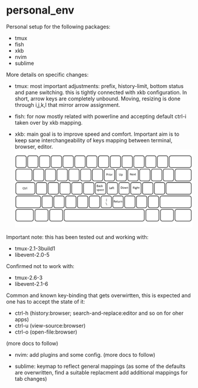 # personal_env
Personal setup for the following packages:
- tmux
- fish
- xkb
- nvim
- sublime

More details on specific changes:
- tmux: most important adjustments:
prefix, history-limit, bottom status and pane switching.
this is tightly connected with xkb configuration.
In short, arrow keys are completely unbound.
Moving, resizing is done through i,j,k,l that mirror arrow assignment.

- fish: for now mostly related with powerline and accepting default ctrl-i taken over by xkb mapping.

- xkb: main goal is to improve speed and comfort. Important aim is to keep sane interchangeability of keys mapping between terminal, browser, editor.
![keyboard_layout](/docs/keyboard_layout.png)

Important note:
this has been tested out and working with:
* tmux-2.1-3build1
* libevent-2.0-5

Confirmed not to work with:
* tmux-2.6-3
* libevent-2.1-6

Common and known key-binding that gets overwirtten,
this is expected and one has to accept the state of it:
- ctrl-h (history:browser; search-and-replace:editor and so on for oher apps)
- ctrl-u (view-source:browser)
- ctrl-o (open-file:browser)

(more docs to follow)

- nvim: add plugins and some config.
(more docs to follow)

- sublime: keymap to reflect general mappings
(as some of the defaults are overwritten, find a suitable replacment
add additional mappings for tab changes)
